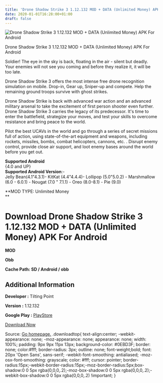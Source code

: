 ```yaml
---
title: 'Drone Shadow Strike 3 1.12.132 MOD + DATA (Unlimited Money) APK For Android'
date: 2020-01-01T16:28:00+01:00
draft: false
---
```


![Drone Shadow Strike 3 1.12.132 MOD + DATA (Unlimited Money) APK For Android](https://i0.wp.com/apkhome.net/wp-content/uploads/2020/01/Drone-Shadow-Strike-3-1.12.132-MOD-DATA-Unlimited-Money.jpg "Drone Shadow Strike 3 1.12.132 MOD + DATA (Unlimited Money) APK For Android")

  

Drone Shadow Strike 3 1.12.132 MOD + DATA (Unlimited Money) APK For Android

Soldier! The eye in the sky is back, floating in the air - silent but deadly. Your enemies will not see you coming and before they realize it, it will be too late.

Drone Shadow Strike 3 offers the most intense free drone recognition simulation on mobile. Drop-in, Gear up, Sniper-up and compete. Help the remaining ground troops survive with ghost strikes.

Drone Shadow Strike is back with advanced war action and an advanced military arsenal to take the excitement of first person shooter even further. Drone Shadow Strike 3 carries the legacy of its predecessor. It's time to enter the battlefield, strategize your moves, and test your skills to overcome resistance and bring peace to the world.

Pilot the best UCAVs in the world and go through a series of secret missions full of action, using state-of-the-art equipment and weapons, including rockets, missiles, bombs, combat helicopters, cannons, etc. . Disrupt enemy control, provide close air support, and loot enemy bases around the world before you get out.

**Supported Android**  
{4.0 and UP}  
**Supported Android Version**:-  
Jelly Bean(4.1"4.3.1)- KitKat (4.4"4.4.4)- Lollipop (5.0"5.0.2) - Marshmallow (6.0 - 6.0.1) - Nougat (7.0 " 7.1.1) - Oreo (8.0-8.1) - Pie (9.0)

**MOD TYPE: Unlimited Money  
**

Download Drone Shadow Strike 3 1.12.132 MOD + DATA (Unlimited Money) APK For Android
====================================================================================

**MOD**

**Obb**

**Cache Path: SD / Android / obb**

Additional Information
----------------------

**Developer :** Tilting Point

**Version :** 1.12.132

**Google Play :** [PlayStore](https://play.google.com/store/apps/details?id=com.reliancegames.drones3)

  

[Download Now](https://store4app.co/post/drone-shadow-strike-3-1-12-132-mod-data-unlimited-money-apk-for-android_1577879911)

  
Source: [Go homepage.](https://store4app.co/post/drone-shadow-strike-3-1-12-132-mod-data-unlimited-money-apk-for-android_1577879911) .downloadtop{ text-align:center; -webkit-appearance: none; -moz-appearance: none; appearance: none; width: 100%; padding: 9px 9px 11px 13px; background-color: #0EBD3F; border: none; color:#fff; border-radius: 3px; outline: none; font-weight;bold; font: 20px 'Open Sans', sans-serif; -webkit-font-smoothing: antialiased; -moz-osx-font-smoothing: grayscale; color: #fff; cursor: pointer; border-radius:15px;-webkit-border-radius:15px;-moz-border-radius:5px;box-shadow:0 0 5px rgba(0,0,0,.2);-moz-box-shadow:0 0 5px rgba(0,0,0,.2);-webkit-box-shadow:0 0 5px rgba(0,0,0,.2) !important; }